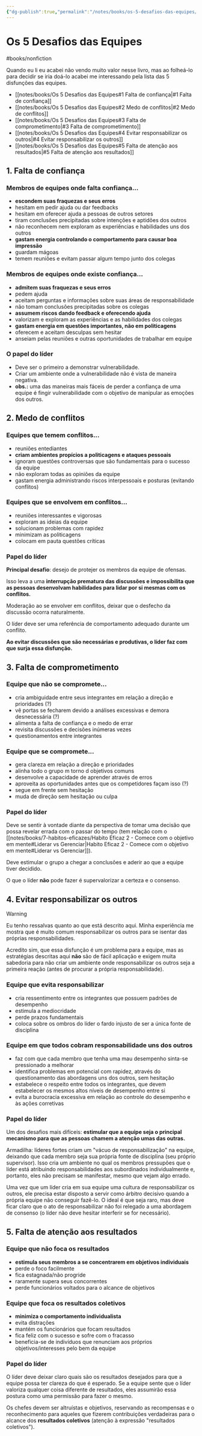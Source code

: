 ```yaml
---
{"dg-publish":true,"permalink":"/notes/books/os-5-desafios-das-equipes/"}
---
```



# Os 5 Desafios das Equipes

#books/nonfiction 

Quando eu li eu acabei não vendo muito valor nesse livro, mas ao folheá-lo para decidir se iria doá-lo acabei me interessando pela lista das 5 disfunções das equipes.

- [[notes/books/Os 5 Desafios das Equipes#1 Falta de confiança\|#1 Falta de confiança]]
- [[notes/books/Os 5 Desafios das Equipes#2 Medo de conflitos\|#2 Medo de conflitos]]
- [[notes/books/Os 5 Desafios das Equipes#3 Falta de comprometimento\|#3 Falta de comprometimento]]
- [[notes/books/Os 5 Desafios das Equipes#4 Evitar responsabilizar os outros\|#4 Evitar responsabilizar os outros]]
- [[notes/books/Os 5 Desafios das Equipes#5 Falta de atenção aos resultados\|#5 Falta de atenção aos resultados]]


## 1. Falta de confiança

### Membros de equipes onde falta confiança...

- **escondem suas fraquezas e seus erros**
- hesitam em pedir ajuda ou dar feedbacks
- hesitam em oferecer ajuda a pessoas de outros setores
- tiram conclusões precipitadas sobre intenções e aptidões dos outros
- não reconhecem nem exploram as experiências e habilidades uns dos outros
- **gastam energia controlando o comportamento para causar boa impressão**
- guardam mágoas
- temem reuniões e evitam passar algum tempo junto dos colegas

### Membros de equipes onde existe confiança...

- **admitem suas fraquezas e seus erros**
- pedem ajuda
- aceitam perguntas e informações sobre suas áreas de responsabilidade
- não tomam conclusões precipitadas sobre os colegas
- **assumem riscos dando feedback e oferecendo ajuda**
- valorizam e exploram as experiências e as habilidades dos colegas
- **gastam energia em questões importantes, não em politicagens**
- oferecem e aceitam desculpas sem hesitar
- anseiam pelas reuniões e outras oportunidades de trabalhar em equipe

### O papel do líder

- Deve ser o primeiro a demonstrar vulnerabilidade.
- Criar um ambiente onde a vulnerabilidade não é vista de maneira negativa.
- **obs.:** uma das maneiras mais fáceis de perder a confiança de uma equipe é fingir vulnerabilidade com o objetivo de manipular as emoções dos outros.


## 2. Medo de conflitos

### Equipes que temem conflitos...

- reuniões entediantes
- **criam ambientes propícios a politicagens e ataques pessoais**
- ignoram questões controversas que são fundamentais para o sucesso da equipe
- não exploram todas as opiniões da equipe
- gastam energia administrando riscos interpessoais e posturas (evitando conflitos)


### Equipes que se envolvem em conflitos...

- reuniões interessantes e vigorosas
- exploram as ideias da equipe
- solucionam problemas com rapidez
- minimizam as politicagens
- colocam em pauta questões críticas


### Papel do líder

**Principal desafio**: desejo de protejer os membros da equipe de ofensas.

Isso leva a uma **interrupção prematura das discussões e impossibilita que as pessoas desenvolvam habilidades para lidar por si mesmas com os conflitos.**

Moderação ao se envolver em conflitos, deixar que o desfecho da discussão ocorra naturalmente.

O líder deve ser uma referência de comportamento adequado durante um conflito.

**Ao evitar discussões que são necessárias e produtivas, o líder faz com que surja essa disfunção.**


## 3. Falta de comprometimento

### Equipe que não se compromete...

- cria ambiguidade entre seus integrantes em relação a direção e prioridades (?)
- vê portas se fecharem devido a análises excessivas e demora desnecessária (?)
- alimenta a falta de confiança e o medo de errar
- revisita discussões e decisões inúmeras vezes
- questionamentos entre integrantes


### Equipe que se compromete...

- gera clareza em relação a direção e prioridades
- alinha todo o grupo m torno d objetivos comuns
- desenvolve a capacidade de aprender através de erros
- aproveita as oportunidades antes que os competidores façam isso (?)
- segue em frente sem hesitação
- muda de direção sem hesitação ou culpa


### Papel do líder

Deve se sentir à vontade diante da perspectiva de tomar uma decisão que possa revelar errada com o passar do tempo (tem relação com o [[notes/books/7-habitos-eficazes/Habito Eficaz 2 - Comece com o objetivo em mente#Liderar vs Gerenciar\|Habito Eficaz 2 - Comece com o objetivo em mente#Liderar vs Gerenciar]]).

Deve estimular o grupo a chegar a conclusões e aderir ao que a equipe tiver decidido.

O que o líder **não** pode fazer é supervalorizar a certeza e o consenso.



## 4. Evitar responsabilizar os outros

> [!warning]
> Eu tenho ressalvas quanto ao que está descrito aqui. Minha experiência me mostra que é muito comum responsabilizar os outros para se isentar das próprias responsabilidades.
> 
> Acredito sim, que essa disfunção é um problema para a equipe, mas as estratégias descritas aqui **não** são de fácil aplicação e exigem muita sabedoria para não criar um ambiente onde responsabilizar os outros seja a primeira reação (antes de procurar a própria responsabilidade).

### Equipe que evita responsabilizar

- cria ressentimento entre os integrantes que possuem padrões de desempenho
- estimula a mediocridade
- perde prazos fundamentais
- coloca sobre os ombros do líder o fardo injusto de ser a única fonte de disciplina

### Equipe em que todos cobram responsabilidade uns dos outros

- faz com que cada membro que tenha uma mau desempenho sinta-se pressionado a melhorar
- identifica problemas em potencial com rapidez, através do questionamento das abordagens uns dos outros, sem hesitação
- estabelece o respeito entre todos os integrantes, que devem estabelecer os mesmos altos níveis de desempenho entre si
- evita a burocracia excessiva em relação ao controle do desempenho e às ações corretivas


### Papel do líder

Um dos desafios mais difíceis: **estimular que a equipe seja o principal mecanismo para que as pessoas chamem a atenção umas das outras.**

Armadilha: líderes fortes criam um "vácuo de responsabilização" na equipe, deixando que cada membro seja sua própria fonte de disciplina (seu próprio supervisor). Isso cria um ambiente no qual os membros pressupões que o líder está atribuindo responsabilidades aos subordinados individualmente e, portanto, eles não precisam se manifestar, mesmo que vejam algo errado.

Uma vez que um líder cria em sua equipe uma cultura de responsabilizar os outros, ele precisa estar disposto a servir como árbitro decisivo quando a própria equipe não conseguir fazê-lo. O ideal é que seja raro, mas deve ficar claro que o ato de responsabilizar não foi relegado a uma abordagem de consenso (o líder não deve hesitar interferir se for necessário).

## 5. Falta de atenção aos resultados

### Equipe que não foca os resultados

- **estimula seus membros a se concentrarem em objetivos individuais**
- perde o foco facilmente
- fica estagnada/não progride
- raramente supera seus concorrentes
- perde funcionários voltados para o alcance de objetivos


### Equipe que foca os resultados coletivos

- **minimiza o comportamento individualista**
- evita distrações
- mantém os funcionários que focam resultados
- fica feliz com o sucesso e sofre com o fracasso
- beneficia-se de indivíduos que renunciam aos próprios objetivos/interesses pelo bem da equipe


### Papel do líder

O líder deve deixar claro quais são os resultados desejados para que a equipe possa ter clareza do que é esperado. Se a equipe sente que o líder valoriza qualquer coisa diferente de resultados, eles assumirão essa postura como uma permissão para fazer o mesmo.

Os chefes devem ser altruístas e objetivos, reservando as recompensas e o reconhecimento para aqueles que fizerem contribuições verdadeiras para o alcance dos **resultados coletivos** (atenção à expressão "resultados coletivos").
